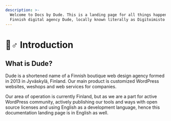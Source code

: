 ```yaml
---
description: >-
  Welcome to Docs by Dude. This is a landing page for all things happening under
  Finnish digital agency Dude, locally known literally as Digitoimisto Dude Oy.
---
```


# 🧙♂ Introduction

## What is Dude?

Dude is a shortened name of a Finnish boutique web design agency formed in 2013 in Jyväskylä, Finland. Our main product is customized WordPress websites, weshops and web services for companies.

Our area of operation is currently Finland, but as we are a part for active WordPress community, actively publishing our tools and ways with open source licenses and using English as a development language, hence this documentation landing page is in English as well.
